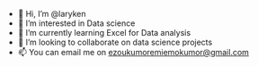 - 👋 Hi, I’m @laryken
- 👀 I’m interested in Data science
- 🌱 I’m currently learning Excel for Data analysis
- 💞️ I’m looking to collaborate on data science projects
- 📫 You can email me on ezoukumoremiemokumor@gmail.com

<!---
laryken/laryken is a ✨ special ✨ repository because its `README.md` (this file) appears on your GitHub profile.
You can click the Preview link to take a look at your changes.
--->
